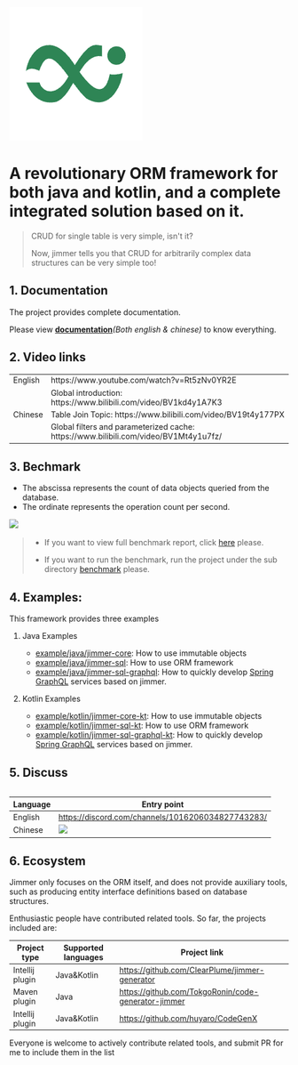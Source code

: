 
[![logo](logo.png)](https://babyfish-ct.github.io/jimmer/)

# A revolutionary ORM framework for both java and kotlin, and a complete integrated solution based on it.

> CRUD for single table is very simple, isn't it?
> 
> Now, jimmer tells you that CRUD for arbitrarily complex data structures can be very simple too!

## 1. Documentation

The project provides complete documentation.

Please view [**documentation**](https://babyfish-ct.github.io/jimmer/)*(Both english & chinese)* to know everything.

## 2. Video links

<table>
   <tr>
      <td>English</td>
      <td>https://www.youtube.com/watch?v=Rt5zNv0YR2E</td>
   </tr>
   <tr>
      <td rowspan="3">Chinese</td>
      <td>Global introduction: https://www.bilibili.com/video/BV1kd4y1A7K3</td>
   </tr>
   <tr>
      <td>Table Join Topic: https://www.bilibili.com/video/BV19t4y177PX</td>
   </tr>
   <tr>
      <td>Global filters and parameterized cache: https://www.bilibili.com/video/BV1Mt4y1u7fz/</td>
   </tr>
<table>

## 3. Bechmark

- The abscissa represents the count of data objects queried from the database.
- The ordinate represents the operation count per second.

<kbd>
   <a href="https://babyfish-ct.github.io/jimmer/docs/benchmark/">
       <img src="https://raw.githubusercontent.com/babyfish-ct/jimmer/orphan/doc/static/img/benchmark-snapshot.jpg"/>
   </a>
</kbd>

> 
> - If you want to view full benchmark report, click [here](https://babyfish-ct.github.io/jimmer/docs/benchmark) please.
> 
> - If you want to run the benchmark, run the project under the sub directory [benchmark](./benchmark) please.

## 4. Examples:

This framework provides three examples

1. Java Examples
   - [example/java/jimmer-core](example/java/jimmer-core): How to use immutable objects
   - [example/java/jimmer-sql](example/java/jimmer-sql): How to use ORM framework
   - [example/java/jimmer-sql-graphql](example/java/jimmer-sql-graphql): How to quickly develop [Spring GraphQL](https://spring.io/projects/spring-graphql) services based on jimmer.


2. Kotlin Examples
   - [example/kotlin/jimmer-core-kt](example/kotlin/jimmer-core-kt): How to use immutable objects
   - [example/kotlin/jimmer-sql-kt](example/kotlin/jimmer-sql-kt): How to use ORM framework
   - [example/kotlin/jimmer-sql-graphql-kt](example/kotlin/jimmer-sql-graphql-kt): How to quickly develop [Spring GraphQL](https://spring.io/projects/spring-graphql) services based on jimmer.

## 5. Discuss

|Language|Entry point|
|---|---|
|English|https://discord.com/channels/1016206034827743283/|
|Chinese|<img src="https://raw.githubusercontent.com/babyfish-ct/jimmer/orphan/doc/static/img/public-wechat.jpg" height=300/>|

## 6. Ecosystem

Jimmer only focuses on the ORM itself, and does not provide auxiliary tools, such as producing entity interface definitions based on database structures.

Enthusiastic people have contributed related tools. So far, the projects included are:

|Project type|Supported languages|Project link|
|---|---|---|
|Intellij plugin|Java&Kotlin|https://github.com/ClearPlume/jimmer-generator|
|Maven plugin|Java|https://github.com/TokgoRonin/code-generator-jimmer|
|Intellij plugin|Java&Kotlin|https://github.com/huyaro/CodeGenX|

Everyone is welcome to actively contribute related tools, and submit PR for me to include them in the list
